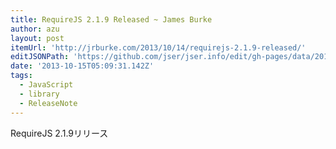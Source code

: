 ```yaml
---
title: RequireJS 2.1.9 Released ~ James Burke
author: azu
layout: post
itemUrl: 'http://jrburke.com/2013/10/14/requirejs-2.1.9-released/'
editJSONPath: 'https://github.com/jser/jser.info/edit/gh-pages/data/2013/10/index.json'
date: '2013-10-15T05:09:31.142Z'
tags:
  - JavaScript
  - library
  - ReleaseNote
---
```

RequireJS 2.1.9リリース
